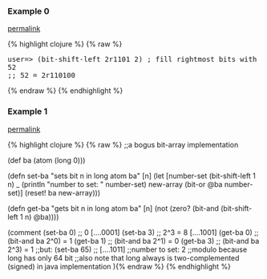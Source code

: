 ### Example 0
[permalink](#example-0)

{% highlight clojure %}
{% raw %}
<pre>user=&gt; (bit-shift-left 2r1101 2) ; fill rightmost bits with 0s
52 
;; 52 = 2r110100
</pre>
{% endraw %}
{% endhighlight %}


### Example 1
[permalink](#example-1)

{% highlight clojure %}
{% raw %}
;;a bogus bit-array implementation

(def ba (atom (long 0)))

(defn set-ba
"sets bit n in long atom ba"
  [n]
  (let [number-set (bit-shift-left 1 n)
	_ (println "number to set: " number-set)
	new-array (bit-or @ba number-set)]
    (reset! ba new-array)))

(defn get-ba
"gets bit n in long atom ba"
[n]
  (not (zero? (bit-and (bit-shift-left 1 n) @ba))))

(comment
  (set-ba 0) ;; 0 [....0001]
  (set-ba 3) ;; 2^3 = 8  [....1001]
  (get-ba 0) ;; (bit-and ba 2^0) = 1
  (get-ba 1) ;; (bit-and ba 2^1) = 0
  (get-ba 3) ;; (bit-and ba 2^3) = 1
  ;;but:
  (set-ba 65) ;; [....1011]
  ;;number to set:  2
  ;;modulo because long has only 64 bit
  ;;also note that long always is two-complemented (signed) in java implementation
  ){% endraw %}
{% endhighlight %}


